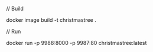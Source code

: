 // Build

docker image build -t christmastree .

// Run

docker run -p 9988:8000 -p 9987:80 christmastree:latest
